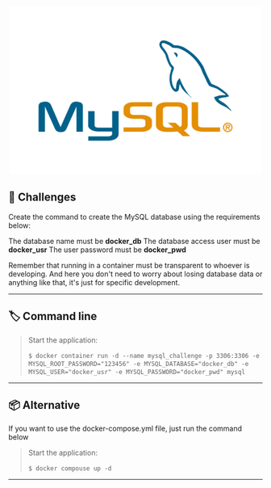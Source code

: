 <p align="center">
  <img src="/img.shields.io/image/mysql-logo.png" width="500" alt="Capa" /></a>
</p>

## 📝 Challenges

Create the command to create the MySQL database using the requirements below:

The database name must be **docker_db**
The database access user must be **docker_usr**
The user password must be **docker_pwd**

Remember that running in a container must be transparent to whoever is developing. And here you don't need to worry about losing database data or anything like that, it's just for specific development.

---

## 🏷️ Command line

> Start the application:
> ```console
> $ docker container run -d --name mysql_challenge -p 3306:3306 -e MYSQL_ROOT_PASSWORD="123456" -e MYSQL_DATABASE="docker_db" -e MYSQL_USER="docker_usr" -e MYSQL_PASSWORD="docker_pwd" mysql
> ```

---

## 📦️ Alternative

If you want to use the docker-compose.yml file, just run the command below

> Start the application:
> ```console
> $ docker compouse up -d
> ```

---